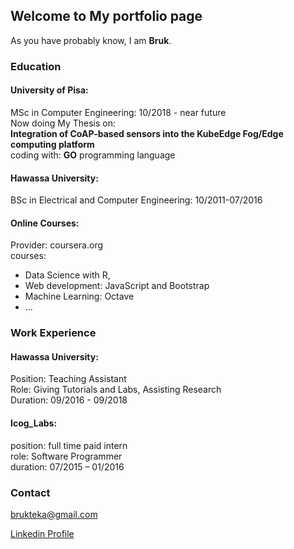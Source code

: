 ## Welcome to My portfolio page

As you have probably know, I am **Bruk**.<br>

### Education
#### University of Pisa:  
MSc in Computer Engineering: 10/2018 - near future <br />
Now doing My Thesis on: <br />
 **Integration of CoAP-based sensors into the KubeEdge Fog/Edge computing platform** <br />
coding with: **GO** programming language

#### Hawassa University: 
BSc in Electrical and Computer Engineering: 10/2011-07/2016

#### Online Courses:
Provider: coursera.org <br>
courses: 
* Data Science with R, 
* Web development: JavaScript and Bootstrap
* Machine Learning: Octave 
* ...

### Work Experience
#### Hawassa University:
Position: Teaching Assistant <br />
Role: Giving Tutorials and Labs, Assisting Research  <br />
Duration: 09/2016 - 09/2018 <br />

#### Icog_Labs: 
position: full time paid intern <br />
role: Software Programmer <br />
duration: 07/2015 – 01/2016

### Contact
brukteka@gmail.com

[Linkedin Profile](https://www.linkedin.com/in/bruk-gurmesa-467a48113/)
